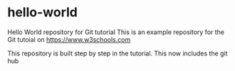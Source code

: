 # hello-world
Hello World repository for Git tutorial
This is an example repository for the Git tutoial on https://www.w3schools.com

This repository is built step by step in the tutorial.
This now includes the git hub

